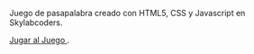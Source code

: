 Juego de pasapalabra creado con HTML5, CSS y Javascript en Skylabcoders.

<a href="https://doboapps.github.io/pasalabra/">Jugar al Juego </a>.

